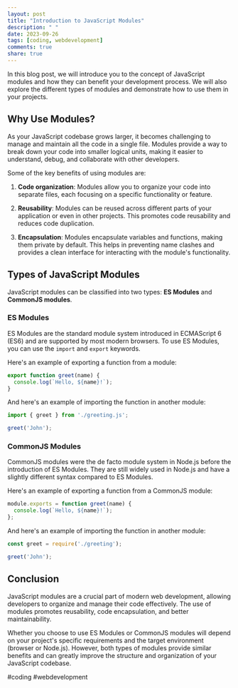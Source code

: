 ```yaml
---
layout: post
title: "Introduction to JavaScript Modules"
description: " "
date: 2023-09-26
tags: [coding, webdevelopment]
comments: true
share: true
---
```


In this blog post, we will introduce you to the concept of JavaScript modules and how they can benefit your development process. We will also explore the different types of modules and demonstrate how to use them in your projects.

## Why Use Modules?

As your JavaScript codebase grows larger, it becomes challenging to manage and maintain all the code in a single file. Modules provide a way to break down your code into smaller logical units, making it easier to understand, debug, and collaborate with other developers.

Some of the key benefits of using modules are:

1. **Code organization**: Modules allow you to organize your code into separate files, each focusing on a specific functionality or feature.

2. **Reusability**: Modules can be reused across different parts of your application or even in other projects. This promotes code reusability and reduces code duplication.

3. **Encapsulation**: Modules encapsulate variables and functions, making them private by default. This helps in preventing name clashes and provides a clean interface for interacting with the module's functionality.

## Types of JavaScript Modules

JavaScript modules can be classified into two types: **ES Modules** and **CommonJS modules**.

### ES Modules

ES Modules are the standard module system introduced in ECMAScript 6 (ES6) and are supported by most modern browsers. To use ES Modules, you can use the `import` and `export` keywords.

Here's an example of exporting a function from a module:

```javascript
export function greet(name) {
  console.log(`Hello, ${name}!`);
}
```

And here's an example of importing the function in another module:

```javascript
import { greet } from './greeting.js';

greet('John');
```

### CommonJS Modules

CommonJS modules were the de facto module system in Node.js before the introduction of ES Modules. They are still widely used in Node.js and have a slightly different syntax compared to ES Modules.

Here's an example of exporting a function from a CommonJS module:

```javascript
module.exports = function greet(name) {
  console.log(`Hello, ${name}!`);
};
```

And here's an example of importing the function in another module:

```javascript
const greet = require('./greeting');

greet('John');
```

## Conclusion

JavaScript modules are a crucial part of modern web development, allowing developers to organize and manage their code effectively. The use of modules promotes reusability, code encapsulation, and better maintainability.

Whether you choose to use ES Modules or CommonJS modules will depend on your project's specific requirements and the target environment (browser or Node.js). However, both types of modules provide similar benefits and can greatly improve the structure and organization of your JavaScript codebase.

#coding #webdevelopment